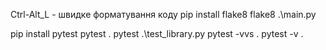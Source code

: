Ctrl-Alt_L - швидке форматування коду
pip install flake8
flake8 .\main.py

 pip install pytest
pytest .
pytest .\test_library.py 
pytest -vvs . 
pytest -v . 